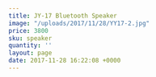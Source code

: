 ```yaml
---
title: JY-17 Bluetooth Speaker
image: "/uploads/2017/11/28/YY17-2.jpg"
price: 3800
sku: speaker
quantity: ''
layout: page
date: 2017-11-28 16:22:08 +0000
---
```

